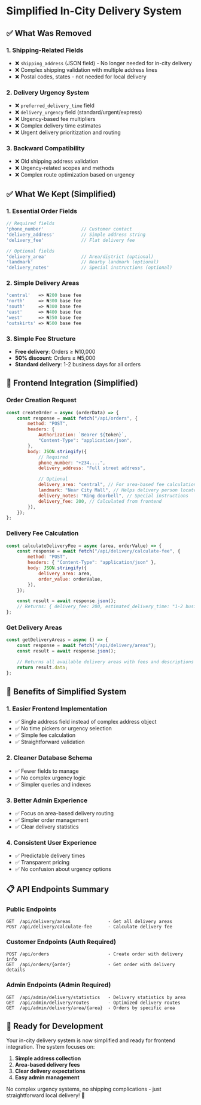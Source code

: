 # Simplified In-City Delivery System

## ✅ What Was Removed

### 1. **Shipping-Related Fields**

-   ❌ `shipping_address` (JSON field) - No longer needed for in-city delivery
-   ❌ Complex shipping validation with multiple address lines
-   ❌ Postal codes, states - not needed for local delivery

### 2. **Delivery Urgency System**

-   ❌ `preferred_delivery_time` field
-   ❌ `delivery_urgency` field (standard/urgent/express)
-   ❌ Urgency-based fee multipliers
-   ❌ Complex delivery time estimates
-   ❌ Urgent delivery prioritization and routing

### 3. **Backward Compatibility**

-   ❌ Old shipping address validation
-   ❌ Urgency-related scopes and methods
-   ❌ Complex route optimization based on urgency

## ✅ What We Kept (Simplified)

### 1. **Essential Order Fields**

```php
// Required fields
'phone_number'              // Customer contact
'delivery_address'          // Simple address string
'delivery_fee'              // Flat delivery fee

// Optional fields
'delivery_area'             // Area/district (optional)
'landmark'                  // Nearby landmark (optional)
'delivery_notes'            // Special instructions (optional)
```

### 2. **Simple Delivery Areas**

```php
'central'   => ₦200 base fee
'north'     => ₦300 base fee
'south'     => ₦300 base fee
'east'      => ₦400 base fee
'west'      => ₦350 base fee
'outskirts' => ₦500 base fee
```

### 3. **Simple Fee Structure**

-   **Free delivery**: Orders ≥ ₦10,000
-   **50% discount**: Orders ≥ ₦5,000
-   **Standard delivery**: 1-2 business days for all orders

## 🎯 Frontend Integration (Simplified)

### Order Creation Request

```javascript
const createOrder = async (orderData) => {
    const response = await fetch("/api/orders", {
        method: "POST",
        headers: {
            Authorization: `Bearer ${token}`,
            "Content-Type": "application/json",
        },
        body: JSON.stringify({
            // Required
            phone_number: "+234....",
            delivery_address: "Full street address",

            // Optional
            delivery_area: "central", // For area-based fee calculation
            landmark: "Near City Mall", // Helps delivery person locate
            delivery_notes: "Ring doorbell", // Special instructions
            delivery_fee: 200, // Calculated from frontend
        }),
    });
};
```

### Delivery Fee Calculation

```javascript
const calculateDeliveryFee = async (area, orderValue) => {
    const response = await fetch("/api/delivery/calculate-fee", {
        method: "POST",
        headers: { "Content-Type": "application/json" },
        body: JSON.stringify({
            delivery_area: area,
            order_value: orderValue,
        }),
    });

    const result = await response.json();
    // Returns: { delivery_fee: 200, estimated_delivery_time: "1-2 business days" }
};
```

### Get Delivery Areas

```javascript
const getDeliveryAreas = async () => {
    const response = await fetch("/api/delivery/areas");
    const result = await response.json();

    // Returns all available delivery areas with fees and descriptions
    return result.data;
};
```

## 🎯 Benefits of Simplified System

### 1. **Easier Frontend Implementation**

-   ✅ Single address field instead of complex address object
-   ✅ No time pickers or urgency selection
-   ✅ Simple fee calculation
-   ✅ Straightforward validation

### 2. **Cleaner Database Schema**

-   ✅ Fewer fields to manage
-   ✅ No complex urgency logic
-   ✅ Simpler queries and indexes

### 3. **Better Admin Experience**

-   ✅ Focus on area-based delivery routing
-   ✅ Simpler order management
-   ✅ Clear delivery statistics

### 4. **Consistent User Experience**

-   ✅ Predictable delivery times
-   ✅ Transparent pricing
-   ✅ No confusion about urgency options

## 📋 API Endpoints Summary

### Public Endpoints

```
GET  /api/delivery/areas              - Get all delivery areas
POST /api/delivery/calculate-fee      - Calculate delivery fee
```

### Customer Endpoints (Auth Required)

```
POST /api/orders                      - Create order with delivery info
GET  /api/orders/{order}              - Get order with delivery details
```

### Admin Endpoints (Admin Required)

```
GET  /api/admin/delivery/statistics   - Delivery statistics by area
GET  /api/admin/delivery/routes       - Optimized delivery routes
GET  /api/admin/delivery/area/{area}  - Orders by specific area
```

## 🚀 Ready for Development

Your in-city delivery system is now simplified and ready for frontend integration. The system focuses on:

1. **Simple address collection**
2. **Area-based delivery fees**
3. **Clear delivery expectations**
4. **Easy admin management**

No complex urgency systems, no shipping complications - just straightforward local delivery! 🎉
